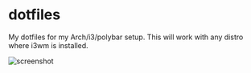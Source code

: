 # dotfiles
My dotfiles for my Arch/i3/polybar setup. This will work with any distro where i3wm is installed.

![screenshot](https://raw.githubusercontent.com/saligrama/dotfiles/master/img/201903.png)
